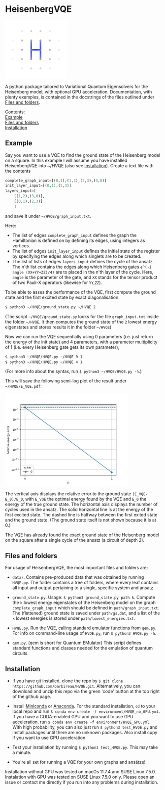 # HeisenbergVQE
<img src="https://github.com/barbireau/HVQE/blob/main/images/logo.jpg" width="200"/>

A python package tailored to Variational Quantum Eigensolvers for the Heisenberg model, with optional GPU acceleration. Documentation, with plenty examples, is contained in the docstrings of the files outlined under [Files and folders](##files-and-folders).

Contents:<br>
[Example](#example)<br>
[Files and folders](#files-and-folders)<br>
[Installation](#installation)<br>


## Example
Say you want to use a VQE to find the ground state of the Heisenberg model on a square. In this example I will assume you have installed HeisenbergVQE into ~/HVQE (also see [installation](#installation)). Create a text file with the contents

```python
complete_graph_input=[(0,1),(1,2),(2,3),(3,0)]
init_layer_input=[(0,1),(2,3)]
layers_input=[
	[(1,2),(3,0)],
	[(0,1),(2,3)]
	]
```

and save it under `~/HVQE/graph_input.txt`.

Here:

- The list of edges `complete_graph_input` defines the graph the Hamiltonian is defined on by defining its edges, using integers as vertices. 
- The list of edges `init_layer_input` defines the initial state of the register by specifying the edges along which singlets are to be created.
- The list of lists of edges `layers_input` defines the cycle of the ansatz. The n'th list contains the edges along which Heisenberg gates `e^(-i angle (XX+YY+ZZ)/4)` are to placed in the n'th layer of the cycle. Here, `angle` is the parameter of the gate, and `XX` stands for the tensor product of two Pauli-X operators (likewise for `YY`,`ZZ`).

To be able to asses the performance of the VQE, first compute the ground state and the first excited state by exact diagonalisation:

```bash
$ python3 ~/HVQE/ground_state.py ~/HVQE 2
```
(The script `~/HVQE/ground_state.py` looks for the file `graph_input.txt` inside the folder `~/HVQE`. It then computes the ground state of the `2` lowest energy eigenstates and stores results it in the folder `~/HVQE`)

Now we can run the VQE sequentially using 0 parameters (i.e. just return the energy of the init state) and 4 parameters, with a parameter multiplicity of 1 (i.e. every Heisenberg gate gets its own parameter), 

```bash
$ python3 ~/HVQE/HVQE.py ~/HVQE 0 1
$ python3 ~/HVQE/HVQE.py ~/HVQE 4 1
```
(For more info about the syntax, run `$ python3 ~/HVQE/HVQE.py -h`.)

This will save the following semi-log plot of the result under `~/HVQE/E_VQE.pdf`:

<img src="https://github.com/barbireau/HVQE/blob/main/images/E_VQE.jpg" width="400"/>

The vertical axis displays the relative error to the ground state `(E_VQE-E_0)/E_0`, with `E_VQE` the optimal energy found by the VQE and `E_0` the energy of the true ground state. The horizontal axis displays the number of cycles used in the ansatz. The solid horizontal line is at the energy of the first excited state. The dashed line is halfway between the first exited state and the ground state. (The ground state itself is not shown because it is at 0.)

The VQE has already found the exact ground state of the Heisenberg model on the square after a single cycle of the ansatz (a circuit of depth 2).

## Files and folders
For usage of HeisenbergVQE, the most important files and folders are:

- `data/`. Contains pre-produced data that was obtained by running `HVQE.py`. The folder contains a tree of folders, where every leaf contains all input and output pertaining to a single, specific system and ansatz.

- `ground_state.py`. Usage: `$ python3 ground_state.py path k`.
Compute the `k` lowest energy eigenstates of the Heisenberg model on the graph `complete_graph_input` which should be defined in `path/graph_input.txt`. The (flattened) ground state is saved under `path/gs.dat`, and a list of the `k` lowest energies is stored under `path/lowest_energies.txt`.

- `HVQE.py`. Run the VQE, calling standard emulator functions from `qem.py`. For info on command-line usage of `HVQE.py`, run `$ python3 HVQE.py -h`.

- `qem.py`. (qem is short for Quantum EMulator) This script defines standard functions and classes needed for the emulation of quantum circuits.

## Installation

- If you have git installed, clone the repo by `$ git clone https://github.com/barbireau/HVQE.git`. Alternatively, you can download and unzip this repo via the green 'code' button at the top right of the github page. 

- Install [Miniconda](https://docs.conda.io/en/latest/miniconda.html) or [Anaconda](https://docs.anaconda.com/anaconda/install/). For the standard installation, `cd` to your local repo and run `$ conda env create -f environment/HVQE_no_GPU.yml`. If you have a CUDA-enabled GPU and you want to use GPU acceleration, run `$ conda env create -f environment/HVQE_GPU.yml`.  With high probability, you can also just run `$ python3 test_HVQE.py` and install packages until there are no unknown packages. Also install cupy if you want to use GPU acceleration. 

- Test your installation by running `$ python3 test_HVQE.py`. This may take a minute.

- You're all set for running a VQE for your own graphs and ansätze!

Installation without GPU was tested on macOs 11.7.4 and SUSE Linux 7.5.0. Instalation with GPU was tested on SUSE Linux 7.5.0 only. Please open an issue or contact me directly if you run into any problems during installation.

